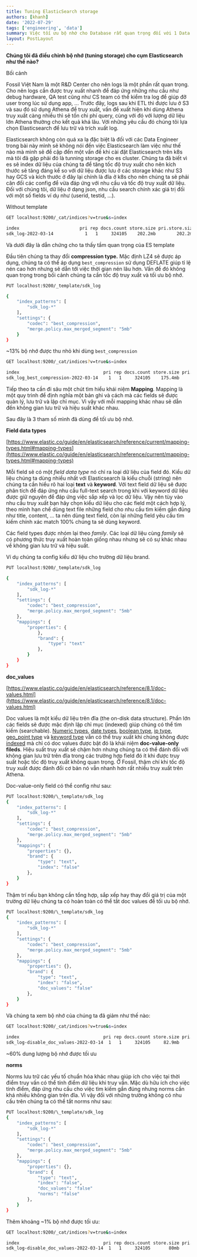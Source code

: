 ```yaml
---
title: Tuning ElasticSearch storage
authors: [khanh]
date: '2022-07-29'
tags: ['engineering', 'data']
summary: Việc tối ưu bộ nhớ cho Database rất quan trọng đối với 1 Data Engineer, sau đây mình sẽ chia sẻ những cách mà Fossil đã sử dụng để tối ưu bộ nhớ cho ElasticSearch
layout: PostLayout
---
```


**Chúng tôi đã điều chỉnh bộ nhớ (tuning storage) cho cụm Elasticsearch như thế nào?**

Bối cảnh

Fossil Việt Nam là một R&D Center cho nên logs là một phần rất quan trọng. Cho nên logs cần được truy xuất nhanh để đáp ứng những nhu cầu như debug hardware, QA test cũng như CS team có thể kiểm tra log để giúp đỡ user trong lúc sử dụng app, ... Trước đây, logs sau khi ETL thì được lưu ở S3 và sau đó sử dụng Athena để truy xuất, vấn đề xuất hiện khi dùng Athena truy xuất càng nhiều thì sẽ tốn chi phí query, cùng với đó với lượng dữ liệu lớn Athena thường cho kết quả khá lâu. Với những yêu cầu đó chúng tôi lựa chọn Elasticsearch để lưu trữ và trích xuất log.

Elasticsearch không còn quá xa lạ đặc biệt là đối với các Data Engineer trong bài này mình sẽ không nói đến việc Elasticsearch làm việc như thế nào mà mình sẽ đề cập đến một vấn đề khi cài đặt Elasticsearch trên k8s mà tôi đã gặp phải đó là tunning storage cho es cluster. Chúng ta đã biết vì es sẽ index dữ liệu của chúng ta để tăng tốc độ truy xuất cho nên kích thước sẽ tăng đáng kể so với dữ liệu được lưu ở các storage khác như S3 hay GCS và kích thước ở đây lại chính là đĩa ở k8s cho nên chúng ta sẽ phải cân đối các config để vừa đáp ứng với nhu cầu và tốc độ truy xuất dữ liệu. Đối với chúng tôi, dữ liệu ở dạng json, nhu cầu search chính xác giá trị đối với một số fields ví dụ như (userid, testid, …).

Without template

```bash
GET localhost:9200/_cat/indices?v=true&s=index

index                       pri rep docs.count store.size pri.store.size
sdk_log-2022-03-14            1   1     324105    202.2mb        202.2mb
```

Và dưới đây là dẫn chứng cho ta thấy tầm quan trọng của ES template

Đầu tiên chúng ta thay đổi **compression type.** Mặc định LZ4 sẽ được áp dụng, chúng ta có thể áp dụng `best_compression` sử dụng DEFLATE giúp tỉ lệ nén cao hơn nhưng sẽ dẫn tới việc thời gian nén lâu hơn. Vấn đề đó không quan trọng trong bối cảnh chúng ta cần tốc độ truy xuất và tối ưu bộ nhớ.

```bash
PUT localhost:9200/_template/sdk_log

{
    "index_patterns": [
        "sdk_log-*"
    ],
    "settings": {
        "codec": "best_compression",
        "merge.policy.max_merged_segment": "5mb"
    }
}
```

~13% bộ nhớ được thu nhỏ khi dùng `best_compression`

```bash
GET localhost:9200/_cat/indices?v=true&s=index

index                                pri rep docs.count store.size pri.store.size
sdk_log_best_compression-2022-03-14    1   1     324105    175.4mb        175.4mb

```

Tiếp theo ta cần đi sâu một chút tìm hiểu khái niệm **Mapping**. Mapping là một quy trình để định nghĩa một bản ghi và cách mà các fields sẽ được quản lý, lưu trữ và lập chỉ mục. Vì vậy với mỗi mapping khác nhau sẽ dẫn đến không gian lưu trữ và hiệu suất khác nhau.

Sau đây là 3 tham số mình đã dùng để tối ưu bộ nhớ.

**Field data types**

[https://www.elastic.co/guide/en/elasticsearch/reference/current/mapping-types.html#mapping-types](https://www.elastic.co/guide/en/elasticsearch/reference/current/mapping-types.html#mapping-types)

Mỗi field sẽ có một _field data type_ nó chỉ ra loại dữ liệu của field đó. Kiểu dữ liệu chúng ta dùng nhiều nhất với Elasticsearch là kiểu chuỗi (string) nên chúng ta cần hiểu rõ hai loại **text** và **keyword**. Với text field dữ liệu sẽ được phân tích để đáp ứng nhu cầu full-text search trong khi với keyword dữ liệu được giữ nguyên để đáp ứng việc sắp xếp và lọc dữ liệu. Vậy nên tùy vào nhu cầu truy xuất bạn hãy chọn kiểu dữ liệu cho các field một cách hợp lý, theo mình hạn chế dùng text file những field cho nhu cầu tìm kiếm gần đúng như title, content, … ta nên dùng text field, còn lại những field yêu cầu tìm kiếm chính xác match 100% chúng ta sẽ dùng keyword.

Các field types được nhóm lại theo _family_. Các loại dữ liệu cùng _family_ sẽ có phương thức truy xuất hoàn toàn giống nhau nhưng sẽ có sự khác nhau về không gian lưu trữ và hiệu suất.

Ví dụ chúng ta config kiểu dữ liệu cho trường dữ liệu brand.

```bash
PUT localhost:9200/_template/sdk_log

{
    "index_patterns": [
        "sdk_log-*"
    ],
    "settings": {
        "codec": "best_compression",
        "merge.policy.max_merged_segment": "5mb"
    },
    "mappings": {
        "properties": {
            },
            "brand": {
                "type": "text"
            },
        }
    }
}
```

**doc_values**

[https://www.elastic.co/guide/en/elasticsearch/reference/8.1/doc-values.html](https://www.elastic.co/guide/en/elasticsearch/reference/8.1/doc-values.html)

Doc values là một kiểu dữ liệu trên đĩa (the on-disk data structure). Phần lớn các fields sẽ được mặc định lập chỉ mục (indexed) giúp chúng có thể tìm kiếm (searchable). [Numeric types](https://www.elastic.co/guide/en/elasticsearch/reference/8.1/number.html), [date types](https://www.elastic.co/guide/en/elasticsearch/reference/8.1/date.html), [boolean type](https://www.elastic.co/guide/en/elasticsearch/reference/8.1/boolean.html), [ip type](https://www.elastic.co/guide/en/elasticsearch/reference/8.1/ip.html), [geo_point type](https://www.elastic.co/guide/en/elasticsearch/reference/8.1/geo-point.html) và [keyword type](https://www.elastic.co/guide/en/elasticsearch/reference/8.1/keyword.html) vẫn có thể truy xuất khi chúng không được [indexed](https://www.elastic.co/guide/en/elasticsearch/reference/8.1/mapping-index.html) mà chỉ có doc values được bật đó là khái niệm **doc-value-only fileds**. Hiệu suất truy xuất sẽ chậm hơn nhưng chúng ta có thể đánh đổi với không gian lưu trữ trên đĩa trong các trường hợp field đó ít khi được truy suất hoặc tốc độ truy xuất không quan trọng. Ở Fossil, thậm chí khi tốc độ truy xuất được đánh đổi cơ bản nó vẫn nhanh hơn rất nhiều truy xuất trên Athena.

Doc-value-only field có thể config như sau:

```bash
PUT localhost:9200/\_template/sdk_log
{
    "index_patterns": [
        "sdk_log-*"
    ],
    "settings": {
        "codec": "best_compression",
        "merge.policy.max_merged_segment": "5mb"
    },
    "mappings": {
        "properties": {},
        "brand": {
            "type": "text",
            "index": "false"
        },
    }
}
```

Thậm trí nếu bạn không cần tổng hợp, sắp xếp hay thay đổi giá trị của một trường dữ liệu chúng ta có hoàn toàn có thể tắt doc values để tối ưu bộ nhớ.

```bash
PUT localhost:9200/\_template/sdk_log
{
    "index_patterns": [
        "sdk_log-*"
    ],
    "settings": {
        "codec": "best_compression",
        "merge.policy.max_merged_segment": "5mb"
    },
    "mappings": {
        "properties": {},
        "brand": {
            "type": "text",
            "index": "false",
            "doc_values": "false"
        },
    }
}
```

Và chúng ta xem bộ nhớ của chúng ta đã giảm như thế nào:

```bash
GET localhost:9200/_cat/indices?v=true&s=index

index                                pri rep docs.count store.size pri.store.size
sdk_log-disable_doc_values-2022-03-14  1   1     324105     82.9mb         82.9mb
```

~60% dung lượng bộ nhớ được tối ưu

**norms**

Norms lưu trữ các yếu tố chuẩn hóa khác nhau giúp ích cho việc tại thời điểm truy vấn có thể tính điểm dữ liệu khi truy vấn. Mặc dù hữu ích cho việc tính điểm, đáp ứng nhu cầu cho việc tìm kiếm gần đúng nhưng norms cần khá nhiều không gian trên đĩa. Vì vậy đối với những trường không có nhu cấu trên chúng ta có thể tắt norms như sau:

```bash
PUT localhost:9200/\_template/sdk_log
{
    "index_patterns": [
        "sdk_log-*"
    ],
    "settings": {
        "codec": "best_compression",
        "merge.policy.max_merged_segment": "5mb"
    },
    "mappings": {
        "properties": {},
        "brand": {
            "type": "text",
            "index": "false",
            "doc_values": "false"
            "norms": "false"
        },
    }
}
```

Thêm khoảng ~1% bộ nhớ được tối ưu:

```bash
GET localhost:9200/_cat/indices?v=true&s=index

index                                pri rep docs.count store.size pri.store.size
sdk_log-disable_doc_values-2022-03-14  1   1     324105       80mb         80mb
```
